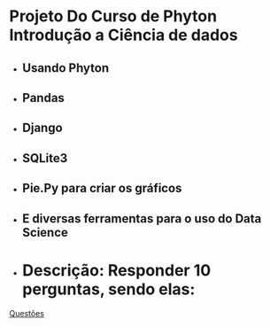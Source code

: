 # Projeto Do Curso de Phyton Introdução a Ciência de dados

- ## Usando Phyton
- ## Pandas
- ## Django
- ## SQLite3
- ## Pie.Py para criar os gráficos
- ## E diversas ferramentas para o uso do Data Science

- # Descrição: Responder 10 perguntas, sendo elas:
[Questões](https://www.datascienceacademy.com.br/path-player?courseid=python-fundamentos&unit=60e92324e32fc3c7b16270d7Unit)
